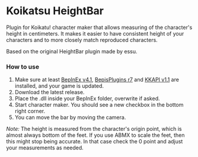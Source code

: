 # Koikatsu HeightBar
Plugin for Koikatu! character maker that allows measuring of the character's height in centimeters. It makes it easier to have consistent height of your characters and to more closely match reproduced characters.

Based on the original HeightBar plugin made by essu.

### How to use
1. Make sure at least [BepInEx v4.1](https://github.com/BepInEx/BepInEx), [BepisPlugins r7](https://github.com/bbepis/BepisPlugins) and [KKAPI v1.1](https://github.com/ManlyMarco/KKAPI) are installed, and your game is updated.
2. Download the latest release.
3. Place the .dll inside your BepInEx folder, overwrite if asked.
4. Start character maker. You should see a new checkbox in the bottom right corner.
5. You can move the bar by moving the camera.

*Note:* The height is measured from the character's origin point, which is almost always bottom of the feet. If you use ABMX to scale the feet, then this might stop being accurate. In that case check the 0 point and adjust your measurements as needed.
